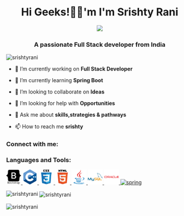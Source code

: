 <h1 align="center">Hi Geeks!👋👀'm I'm Srishty Rani</h1>
<div id="header" align="center">
  <img src="https://media.giphy.com/media/M9gbBd9nbDrOTu1Mqx/giphy.gif" width="100"/>
</div>
<h3 align="center">A passionate Full Stack developer from India</h3>

<p align="left"> <img src="https://komarev.com/ghpvc/?username=srishtyrani&label=Profile%20views&color=0e75b6&style=flat" alt="srishtyrani" /> </p>

- 🔭 I’m currently working on **Full Stack Developer**

- 🌱 I’m currently learning **Spring Boot**

- 👯 I’m looking to collaborate on **Ideas**

- 🤝 I’m looking for help with **Opportunities**

- 💬 Ask me about **skills,strategies & pathways**

- 📫 How to reach me **srishty**

<h3 align="left">Connect with me:</h3>
<p align="left">
</p>

<h3 align="left">Languages and Tools:</h3>
<p align="left"> <a href="https://getbootstrap.com" target="_blank" rel="noreferrer"> <img src="https://raw.githubusercontent.com/devicons/devicon/master/icons/bootstrap/bootstrap-plain-wordmark.svg" alt="bootstrap" width="40" height="40"/> </a> <a href="https://www.w3schools.com/cpp/" target="_blank" rel="noreferrer"> <img src="https://raw.githubusercontent.com/devicons/devicon/master/icons/cplusplus/cplusplus-original.svg" alt="cplusplus" width="40" height="40"/> </a> <a href="https://www.w3schools.com/css/" target="_blank" rel="noreferrer"> <img src="https://raw.githubusercontent.com/devicons/devicon/master/icons/css3/css3-original-wordmark.svg" alt="css3" width="40" height="40"/> </a> <a href="https://www.w3.org/html/" target="_blank" rel="noreferrer"> <img src="https://raw.githubusercontent.com/devicons/devicon/master/icons/html5/html5-original-wordmark.svg" alt="html5" width="40" height="40"/> </a> <a href="https://www.java.com" target="_blank" rel="noreferrer"> <img src="https://raw.githubusercontent.com/devicons/devicon/master/icons/java/java-original.svg" alt="java" width="40" height="40"/> </a> <a href="https://www.mysql.com/" target="_blank" rel="noreferrer"> <img src="https://raw.githubusercontent.com/devicons/devicon/master/icons/mysql/mysql-original-wordmark.svg" alt="mysql" width="40" height="40"/> </a> <a href="https://www.oracle.com/" target="_blank" rel="noreferrer"> <img src="https://raw.githubusercontent.com/devicons/devicon/master/icons/oracle/oracle-original.svg" alt="oracle" width="40" height="40"/> </a> <a href="https://spring.io/" target="_blank" rel="noreferrer"> <img src="https://www.vectorlogo.zone/logos/springio/springio-icon.svg" alt="spring" width="40" height="40"/> </a> </p>

<p><img align="left" src="https://github-readme-stats.vercel.app/api/top-langs?username=srishtyrani&show_icons=true&locale=en&layout=compact" alt="srishtyrani" /></p>

<p>&nbsp;<img align="center" src="https://github-readme-stats.vercel.app/api?username=srishtyrani&show_icons=true&locale=en" alt="srishtyrani" /></p>

<p><img align="center" src="https://github-readme-streak-stats.herokuapp.com/?user=srishtyrani&" alt="srishtyrani" /></p>

 

 

